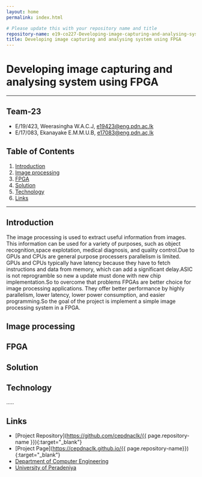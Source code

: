 ```yaml
---
layout: home
permalink: index.html

# Please update this with your repository name and title
repository-name: e19-co227-Developing-image-capturing-and-analysing-system-using-FPGA
title: Developing image capturing and analysing system using FPGA
---
```


[comment]: # "This is the standard layout for the project, but you can clean this and use your own template"

# Developing image capturing and analysing system using FPGA

---

<!-- 
This is a sample image, to show how to add images to your page. To learn more options, please refer [this](https://projects.ce.pdn.ac.lk/docs/faq/how-to-add-an-image/)

![Sample Image](./images/sample.png)
 -->

## Team-23
-  E/19/423, Weerasingha W.A.C.J, [e19423@eng.pdn.ac.lk](mailto:name@email.com)
-  E/17/083, Ekanayake E.M.M.U.B, [e17083@eng,pdn.ac,lk](mailto:name@email.com)

## Table of Contents
1. [Introduction](#introduction)
2. [Image processing](#Image-processing)
3. [FPGA](#FPGA)
4. [Solution](#Solution)
5. [Technology](#Technology)
6. [Links](#links)

---

## Introduction

The image processing is used to extract useful information from images. This information can be used for a variety of purposes, such as object recognition,space explotation, medical diagnosis, and quality control.Due to GPUs and CPUs are general purpose processers  parallelism is limited. GPUs and CPUs typically have latency  because they have to fetch instructions and data from memory, which can add a significant delay.ASIC is not reprogramble so new a update must done with new chip implementation.So to overcome that problems FPGAs are better choice for image processing applications. They offer better performance by highly parallelism, lower latency, lower power consumption, and easier programming.So the goal of the project is implement a simple image processing system in a FPGA.

## Image processing
## FPGA
## Solution
## Technology

.....

## Links

- [Project Repository](https://github.com/cepdnaclk/{{ page.repository-name }}){:target="_blank"}
- [Project Page](https://cepdnaclk.github.io/{{ page.repository-name}}){:target="_blank"}
- [Department of Computer Engineering](http://www.ce.pdn.ac.lk/)
- [University of Peradeniya](https://eng.pdn.ac.lk/)


[//]: # (Please refer this to learn more about Markdown syntax)
[//]: # (https://github.com/adam-p/markdown-here/wiki/Markdown-Cheatsheet)
